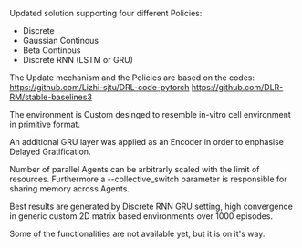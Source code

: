 Updated solution supporting four different Policies:
- Discrete
- Gaussian Continous
- Beta Continous
- Discrete RNN (LSTM or GRU)

The Update mechanism and the Policies are based on the codes:
https://github.com/Lizhi-sjtu/DRL-code-pytorch
https://github.com/DLR-RM/stable-baselines3

The environment is Custom desinged to resemble in-vitro cell environment in primitive format.

An additional GRU layer was applied as an Encoder in order to enphasise Delayed Gratification.

Number of parallel Agents can be arbitrarly scaled with the limit of resources. Furthermore a --collective_switch parameter is responsible for sharing memory across Agents.

Best results are generated by Discrete RNN GRU setting, high convergence in generic custom 2D matrix based environments over 1000 episodes.

Some of the functionalities are not available yet, but it is on it's way.
